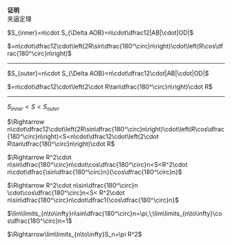 **证明**  
夹逼定理  
  
$S_{inner}=n\cdot S_{\Delta AOB}=n\cdot\dfrac12|AB|\cdot|OD|$  
  
$=n\cdot\dfrac12\cdot\left(2R\sin\dfrac{180^\circ}n\right)\cdot\left(R\cos\dfrac{180^\circ}n\right)$  
  
---  
  
$S_{outer}=n\cdot S_{\Delta AOB}=n\cdot\dfrac12\cdot|AB|\cdot|OD|$  
  
$=n\cdot\dfrac12\cdot\left(2\cdot R\tan\dfrac{180^\circ}n\right)\cdot R$  
  
---  
  
$S_{inner}<S<S_{outer}$  
  
$\Rightarrow n\cdot\dfrac12\cdot\left(2R\sin\dfrac{180^\circ}n\right)\cdot\left(R\cos\dfrac{180^\circ}n\right)<S<n\cdot\dfrac12\cdot\left(2\cdot R\tan\dfrac{180^\circ}n\right)\cdot R$  
  
$\Rightarrow R^2\cdot n\sin\dfrac{180^\circ}n\cdot\cos\dfrac{180^\circ}n<S<R^2\cdot n\cdot\dfrac{\sin\dfrac{180^\circ}n}{\cos\dfrac{180^\circ}n}$  
  
$\Rightarrow R^2\cdot n\sin\dfrac{180^\circ}n \cdot\cos\dfrac{180^\circ}n<S< R^2\cdot n\sin\dfrac{180^\circ}n\cdot\dfrac1{\cos\dfrac{180^\circ}n}$  
  
$\lim\limits_{n\to\infty}n\sin\dfrac{180^\circ}n=\pi,\;\lim\limits_{n\to\infty}\cos\dfrac{180^\circ}n=1$  
  
$\Rightarrow\lim\limits_{n\to\infty}S_n=\pi R^2$  
  
